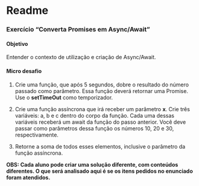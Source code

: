 # Readme

### Exercício “Converta Promises em Async/Await”

#### Objetivo

Entender o contexto de utilização e criação de Async/Await.

#### Micro desafio



1. Crie uma função, que após 5 segundos, dobre o resultado do número passado como parâmetro. Essa função deverá retornar uma Promise. Use o **setTimeOut** como temporizador.

2. Crie uma função assíncrona que irá receber um parâmetro **x**. Crie três variáveis: a, b e c dentro do corpo da função. Cada uma dessas variáveis receberá um await da função do passo anterior. Você deve passar como parâmetros dessa função os números 10, 20 e 30, respectivamente.

3. Retorne a soma de todos esses elementos, inclusive o parâmetro da função assíncrona.

   

**OBS: Cada aluno pode criar uma solução diferente, com conteúdos diferentes. O que será analisado aqui é se os itens pedidos no enunciado foram atendidos.**